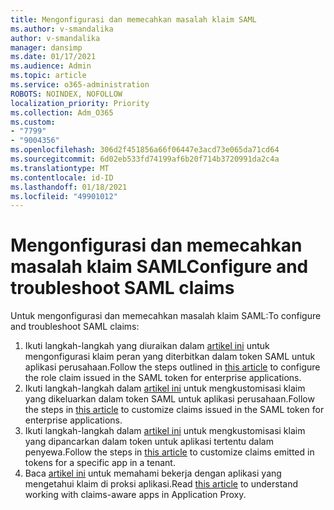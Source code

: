 ```yaml
---
title: Mengonfigurasi dan memecahkan masalah klaim SAML
ms.author: v-smandalika
author: v-smandalika
manager: dansimp
ms.date: 01/17/2021
ms.audience: Admin
ms.topic: article
ms.service: o365-administration
ROBOTS: NOINDEX, NOFOLLOW
localization_priority: Priority
ms.collection: Adm_O365
ms.custom:
- "7799"
- "9004356"
ms.openlocfilehash: 306d2f451856a66f06447e3acd73e065da71cd64
ms.sourcegitcommit: 6d02eb533fd74199af6b20f714b3720991da2c4a
ms.translationtype: MT
ms.contentlocale: id-ID
ms.lasthandoff: 01/18/2021
ms.locfileid: "49901012"
---
```

# <a name="configure-and-troubleshoot-saml-claims"></a><span data-ttu-id="e7a65-102">Mengonfigurasi dan memecahkan masalah klaim SAML</span><span class="sxs-lookup"><span data-stu-id="e7a65-102">Configure and troubleshoot SAML claims</span></span>

<span data-ttu-id="e7a65-103">Untuk mengonfigurasi dan memecahkan masalah klaim SAML:</span><span class="sxs-lookup"><span data-stu-id="e7a65-103">To configure and troubleshoot SAML claims:</span></span>

1. <span data-ttu-id="e7a65-104">Ikuti langkah-langkah yang diuraikan dalam [artikel ini](https://docs.microsoft.com/azure/active-directory/develop/active-directory-enterprise-app-role-management) untuk mengonfigurasi klaim peran yang diterbitkan dalam token SAML untuk aplikasi perusahaan.</span><span class="sxs-lookup"><span data-stu-id="e7a65-104">Follow the steps outlined in [this article](https://docs.microsoft.com/azure/active-directory/develop/active-directory-enterprise-app-role-management) to configure the role claim issued in the SAML token for enterprise applications.</span></span>
2. <span data-ttu-id="e7a65-105">Ikuti langkah-langkah dalam [artikel ini](https://docs.microsoft.com/azure/active-directory/develop/active-directory-saml-claims-customization) untuk mengkustomisasi klaim yang dikeluarkan dalam token SAML untuk aplikasi perusahaan.</span><span class="sxs-lookup"><span data-stu-id="e7a65-105">Follow the steps in [this article](https://docs.microsoft.com/azure/active-directory/develop/active-directory-saml-claims-customization) to customize claims issued in the SAML token for enterprise applications.</span></span>
3. <span data-ttu-id="e7a65-106">Ikuti langkah-langkah dalam [artikel ini](https://docs.microsoft.com/azure/active-directory/develop/active-directory-claims-mapping) untuk mengkustomisasi klaim yang dipancarkan dalam token untuk aplikasi tertentu dalam penyewa.</span><span class="sxs-lookup"><span data-stu-id="e7a65-106">Follow the steps in [this article](https://docs.microsoft.com/azure/active-directory/develop/active-directory-claims-mapping) to customize claims emitted in tokens for a specific app in a tenant.</span></span>
4. <span data-ttu-id="e7a65-107">Baca [artikel ini](https://docs.microsoft.com/azure/active-directory/manage-apps/application-proxy-configure-for-claims-aware-applications) untuk memahami bekerja dengan aplikasi yang mengetahui klaim di proksi aplikasi.</span><span class="sxs-lookup"><span data-stu-id="e7a65-107">Read [this article](https://docs.microsoft.com/azure/active-directory/manage-apps/application-proxy-configure-for-claims-aware-applications) to understand working with claims-aware apps in Application Proxy.</span></span>